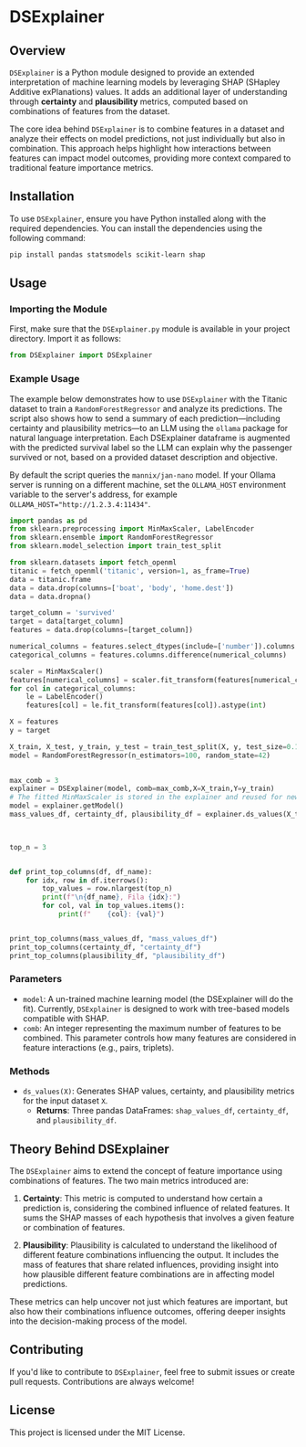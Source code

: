 # DSExplainer

## Overview

`DSExplainer` is a Python module designed to provide an extended interpretation of machine learning models by leveraging SHAP (SHapley Additive exPlanations) values. It adds an additional layer of understanding through **certainty** and **plausibility** metrics, computed based on combinations of features from the dataset.

The core idea behind `DSExplainer` is to combine features in a dataset and analyze their effects on model predictions, not just individually but also in combination. This approach helps highlight how interactions between features can impact model outcomes, providing more context compared to traditional feature importance metrics.

## Installation

To use `DSExplainer`, ensure you have Python installed along with the required dependencies. You can install the dependencies using the following command:

```bash
pip install pandas statsmodels scikit-learn shap
```

## Usage

### Importing the Module

First, make sure that the `DSExplainer.py` module is available in your project directory. Import it as follows:

```python
from DSExplainer import DSExplainer
```

### Example Usage

The example below demonstrates how to use `DSExplainer` with the Titanic dataset to train a `RandomForestRegressor` and analyze its predictions. The script also shows how to send a summary of each prediction—including certainty and plausibility metrics—to an LLM using the `ollama` package for natural language interpretation. Each DSExplainer dataframe is augmented with the predicted survival label so the LLM can explain why the passenger survived or not, based on a provided dataset description and objective.

By default the script queries the `mannix/jan-nano` model. If your Ollama server
is running on a different machine, set the `OLLAMA_HOST` environment variable to
the server's address, for example `OLLAMA_HOST="http://1.2.3.4:11434"`.

```python
import pandas as pd
from sklearn.preprocessing import MinMaxScaler, LabelEncoder
from sklearn.ensemble import RandomForestRegressor
from sklearn.model_selection import train_test_split

from sklearn.datasets import fetch_openml
titanic = fetch_openml('titanic', version=1, as_frame=True)
data = titanic.frame
data = data.drop(columns=['boat', 'body', 'home.dest'])
data = data.dropna()  

target_column = 'survived'
target = data[target_column]
features = data.drop(columns=[target_column])

numerical_columns = features.select_dtypes(include=['number']).columns
categorical_columns = features.columns.difference(numerical_columns)

scaler = MinMaxScaler()
features[numerical_columns] = scaler.fit_transform(features[numerical_columns])
for col in categorical_columns:
    le = LabelEncoder()
    features[col] = le.fit_transform(features[col]).astype(int)

X = features
y = target

X_train, X_test, y_train, y_test = train_test_split(X, y, test_size=0.1, random_state=42)
model = RandomForestRegressor(n_estimators=100, random_state=42)
    

max_comb = 3
explainer = DSExplainer(model, comb=max_comb,X=X_train,Y=y_train)
# The fitted MinMaxScaler is stored in the explainer and reused for new data
model = explainer.getModel()
mass_values_df, certainty_df, plausibility_df = explainer.ds_values(X_test[:2])
 


top_n = 3  


def print_top_columns(df, df_name):
    for idx, row in df.iterrows():
        top_values = row.nlargest(top_n)
        print(f"\n{df_name}, Fila {idx}:")
        for col, val in top_values.items():
            print(f"    {col}: {val}")


print_top_columns(mass_values_df, "mass_values_df")
print_top_columns(certainty_df, "certainty_df")
print_top_columns(plausibility_df, "plausibility_df")
```

### Parameters

- `model`: A un-trained machine learning model (the DSExplainer will do the fit). Currently, `DSExplainer` is designed to work with tree-based models compatible with SHAP.
- `comb`: An integer representing the maximum number of features to be combined. This parameter controls how many features are considered in feature interactions (e.g., pairs, triplets).

### Methods

- `ds_values(X)`: Generates SHAP values, certainty, and plausibility metrics for the input dataset `X`.
  - **Returns**: Three pandas DataFrames: `shap_values_df`, `certainty_df`, and `plausibility_df`.

## Theory Behind DSExplainer

The `DSExplainer` aims to extend the concept of feature importance using combinations of features. The two main metrics introduced are:

1. **Certainty**: This metric is computed to understand how certain a prediction is, considering the combined influence of related features. It sums the SHAP masses of each hypothesis that involves a given feature or combination of features.

2. **Plausibility**: Plausibility is calculated to understand the likelihood of different feature combinations influencing the output. It includes the mass of features that share related influences, providing insight into how plausible different feature combinations are in affecting model predictions.

These metrics can help uncover not just which features are important, but also how their combinations influence outcomes, offering deeper insights into the decision-making process of the model.

## Contributing

If you'd like to contribute to `DSExplainer`, feel free to submit issues or create pull requests. Contributions are always welcome!

## License

This project is licensed under the MIT License.

